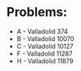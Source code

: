Problems:
=========

* A - Valladolid 374
* B - Valladolid 10070
* C - Valladolid 10127
* F - Valladolid 11287
* H - Valladolid 11879	
